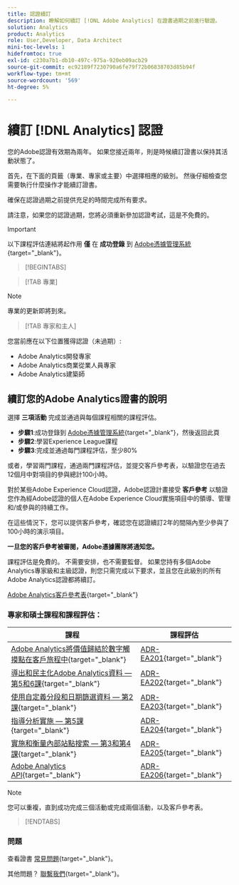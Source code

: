 ```yaml
---
title: 認證續訂
description: 瞭解如何續訂 [!DNL Adobe Analytics] 在證書過期之前進行驗證。
solution: Analytics
product: Analytics
role: User,Developer, Data Architect
mini-toc-levels: 1
hidefromtoc: true
exl-id: c230a7b1-db10-497c-975a-920eb09acb29
source-git-commit: ec92189f7230790a6fe79f72b06838703d85b94f
workflow-type: tm+mt
source-wordcount: '569'
ht-degree: 5%

---
```


# 續訂 [!DNL Analytics] 認證

您的Adobe認證有效期為兩年。 如果您接近兩年，則是時候續訂證書以保持其活動狀態了。

首先，在下面的頁籤（專業、專家或主要）中選擇相應的級別。 然後仔細檢查您需要執行什麼操作才能續訂證書。

確保在認證過期之前提供充足的時間完成所有要求。

請注意，如果您的認證過期，您將必須重新參加認證考試，這是不免費的。

>[!IMPORTANT]
>
>以下課程評估連結將起作用 **僅** 在 **成功登錄** 到 [Adobe憑據管理系統](http://www.certmetrics.com/adobe){target="_blank"}。

>[!BEGINTABS]

>[!TAB 專業]

>[!NOTE]
>
>專業的更新即將到來。

>[!TAB 專家和主人]

您當前應在以下位置獲得認證（未過期）:

* Adobe Analytics開發專家
* Adobe Analytics商業從業人員專家
* Adobe Analytics建築師

## 續訂您的Adobe Analytics證書的說明

選擇 **三項活動** 完成並通過與每個課程相關的課程評估。

* **步驟1**:成功登錄到 [Adobe憑據管理系統](http://www.certmetrics.com/adobe){target="_blank"}，然後返回此頁
* **步驟2**:學習Experience League課程
* **步驟3**:完成並通過每門課程評估，至少80%

或者，學習兩門課程，通過兩門課程評估，並提交客戶參考表，以驗證您在過去12個月中對項目的參與總計100小時。

對於某些Adobe Experience Cloud認證，Adobe認證計畫接受 **客戶參考** 以驗證您作為經Adobe認證的個人在Adobe Experience Cloud實施項目中的領導、管理和/或參與的持續工作。

在這些情況下，您可以提供客戶參考，確認您在認證續訂2年的間隔內至少參與了100小時的演示項目。

**一旦您的客戶參考被審閱，Adobe憑據團隊將通知您。**

課程評估是免費的。 不需要安排，也不需要監督。 如果您持有多個Adobe Analytics專家級和主級認證，則您只需完成以下要求，並且您在此級別的所有Adobe Analytics認證都將續訂。

[Adobe Analytics客戶參考表](https://www.certmetrics.com/adobe/candidate/caveon_sso_adobe.aspx?ssoLogin=true&amp;eid=ADR-EA200){target="_blank"}

### 專家和碩士課程和課程評估：

| 課程 | 課程評估 |
| ------- | ------- |
| [Adobe Analytics將價值歸結於數字觸摸點在客戶旅程中](https://experienceleague.adobe.com/?recommended=Analytics-U-1-2020.2){target="_blank"} | [ADR-EA201](https://www.certmetrics.com/adobe/candidate/caveon_sso_adobe.aspx?ssoLogin=true&amp;eid=ADR-EA201){target="_blank"} |
| [導出和民主化Adobe Analytics資料 — 第5和6課](https://experienceleague.adobe.com/?recommended=Analytics-A-1-2022.1.democratizing){target="_blank"} | [ADR-EA202](https://www.certmetrics.com/adobe/candidate/caveon_sso_adobe.aspx?ssoLogin=true&amp;eid=ADR-EA202){target="_blank"} |
| [使用自定義分段和日期篩選資料 — 第2課](https://experienceleague.adobe.com/?recommended=Analytics-U-1-2021.1.filterdata){target="_blank"} | [ADR-EA203](https://www.certmetrics.com/adobe/candidate/caveon_sso_adobe.aspx?ssoLogin=true&amp;eid=ADR-EA203){target="_blank"} |
| [指導分析實施 — 第5課](https://experienceleague.adobe.com/?recommended=Analytics-D-1-2019.1){target="_blank"} | [ADR-EA204](https://www.certmetrics.com/adobe/candidate/caveon_sso_adobe.aspx?ssoLogin=true&amp;eid=ADR-EA204){target="_blank"} |
| [ 實施和衡量內部站點搜索 — 第3和第4課](https://experienceleague.adobe.com/?recommended=Analytics-U-1-2021.1.search){target="_blank"} | [ADR-EA205](https://www.certmetrics.com/adobe/candidate/caveon_sso_adobe.aspx?ssoLogin=true&amp;eid=ADR-EA205){target="_blank"} |
| [Adobe Analytics API](https://experienceleague.adobe.com/docs/analytics-learn/tutorials/apis/using-analysis-workspace-to-build-api-2-requests.html?lang=en){target="_blank"} | [ADR-EA206](https://www.certmetrics.com/adobe/candidate/caveon_sso_adobe.aspx?ssoLogin=true&amp;eid=ADR-EA206){target="_blank"} |

>[!NOTE]
>
>您可以重複，直到成功完成三個活動或完成兩個活動，以及客戶參考表。

>[!ENDTABS]

### 問題

查看證書 [常見問題](https://experienceleague.adobe.com/docs/certification/certification/faq.html?lang=en){target="_blank"}。

其他問題？ [聯繫我們](mailto:certif@adobe.com){target="_blank"}。
